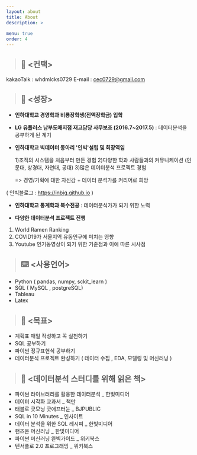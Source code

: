 ```yaml
---
layout: about
title: About
description: >
  
menu: true
order: 4
---
```


> ## 📱 <컨택> 

kakaoTalk : whdmlcks0729
E-mail : cec0729@gmail.com

>  ## 🧰 <성장> 

 - **인하대학교 경영학과 비룡장학생(전액장학금) 입학** 

 - **LG 유플러스 남부도매지점 재고담당 사무보조 (2016.7~2017.5)** 
   : 데이터분석을 공부하게 된 계기 
   
 - **인하대학교 빅데이터 동아리 '인빅'설립 및 회장역임**
 
   1)조직의 시스템을 처음부터 만든 경험 
   2)다양한 학과 사람들과의 커뮤니케이션 (인문대, 상경대, 자연대, 공대)
   3)많은 데이터분석 프로젝트 경험
     
     => 경영/기획에 대한 자신감 + 데이터 분석가를 커리어로 희망 
  
  ( 인빅블로그 : https://inbig.github.io ) 
 
  - **인하대학교 통계학과 복수전공**
  : 데이터분석가가 되기 위한 노력
  
  - **다양한 데이터분석 프로젝트 진행**
  1) World Ramen Ranking
  2) COVID19가 서울지역 유동인구에 미치는 영향
  3) Youtube 인기동영상이 되기 위한 기준점과 이에 따른 시사점 

> ## ⌨️ <사용언어>

- Python ( pandas, numpy, sckit_learn )
- SQL ( MySQL , postgreSQL)
- Tableau 
- Latex 


> ## 📆 <목표>

- 계획표 매일 작성하고 꼭 실천하기
- SQL 공부하기
- 파이썬 정규표현식 공부하기
- 데이터분석 프로젝트 완성하기 ( 데이터 수집 , EDA, 모델링 및 머신러닝 )


> ## 📗 <데이터분석 스터디를 위해 읽은 책>

- 파이썬 라이브러리를 활용한 데이터분석 _ 한빛미디어
- 데이터 시각화 교과서 _ 책만
- 태블로 굿모닝 굿애프터눈 _ BJPUBLIC
- SQL in 10 Minutes _ 인사이트
- 데이터 분석을 위한 SQL 레시피 _ 한빛미디어
- 핸즈온 머신러닝 _ 한빛미디어
- 파이썬 머신러닝 완벽가이드 _ 위키북스
- 텐서플로 2.0 프로그래밍 _ 위키북스